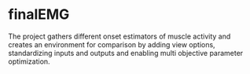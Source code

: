 # finalEMG
The project gathers different onset estimators of muscle activity and creates an environment for comparison by adding view options, standardizing inputs and outputs and enabling multi objective parameter optimization.
